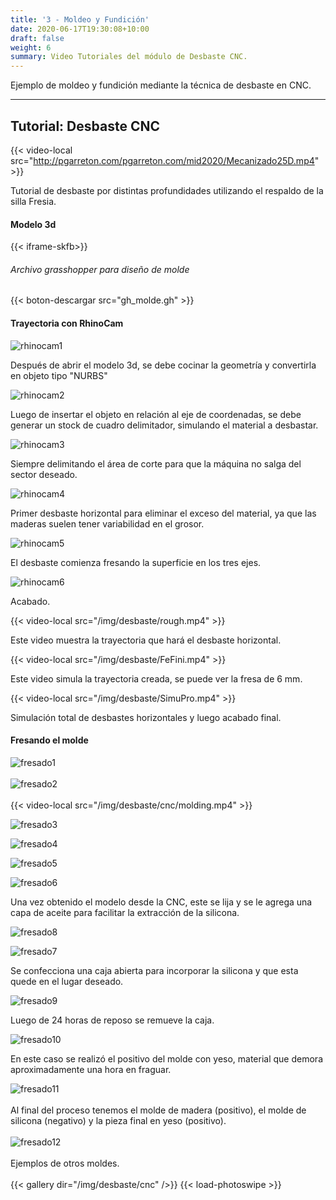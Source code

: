```yaml
---
title: '3 - Moldeo y Fundición'
date: 2020-06-17T19:30:08+10:00
draft: false
weight: 6
summary: Video Tutoriales del módulo de Desbaste CNC.
---
```


Ejemplo de moldeo y fundición mediante la técnica de desbaste en CNC. 

---

## Tutorial: Desbaste CNC


{{< video-local src="http://pgarreton.com/pgarreton.com/mid2020/Mecanizado25D.mp4" >}}

Tutorial de desbaste por distintas profundidades utilizando el respaldo de la silla Fresia.

#### Modelo 3d

{{< iframe-skfb>}}

###### Archivo grasshopper para diseño de molde

{{< boton-descargar src="gh_molde.gh" >}}

#### Trayectoria con RhinoCam

![rhinocam1](/img/desbaste/RHI4.png)

Después de abrir el modelo 3d, se debe cocinar la geometría y convertirla en objeto tipo "NURBS"

![rhinocam2](/img/desbaste/RHI6.png)

Luego de insertar el objeto en relación al eje de coordenadas, se debe generar un stock de cuadro delimitador, simulando el material a desbastar.

![rhinocam3](/img/desbaste/RHI2.png)

Siempre delimitando el área de corte para que la máquina no salga del sector deseado.

![rhinocam4](/img/desbaste/RHI5.png)

Primer desbaste horizontal para eliminar el exceso del material, ya que las maderas suelen tener variabilidad en el grosor.

![rhinocam5](/img/desbaste/RHI3.png)

El desbaste comienza fresando la superficie en los tres ejes.

![rhinocam6](/img/desbaste/RHI1.png)

Acabado.

{{< video-local src="/img/desbaste/rough.mp4" >}}

Este video muestra la trayectoria que hará el desbaste horizontal.

{{< video-local src="/img/desbaste/FeFini.mp4" >}}

Este video simula la trayectoria creada, se puede ver la fresa de 6 mm.

{{< video-local src="/img/desbaste/SimuPro.mp4" >}}

Simulación total de desbastes horizontales y luego acabado final.

#### Fresando el molde

![fresado1](/img/desbaste/cnc/mold1.jpg)
\
\
![fresado2](/img/desbaste/cnc/mold2.jpg)
\
\
{{< video-local src="/img/desbaste/cnc/molding.mp4" >}}

![fresado3](/img/desbaste/cnc/mold3.jpg)

![fresado4](/img/desbaste/cnc/mold4.jpg)

![fresado5](/img/desbaste/cnc/mold5.jpg)

![fresado6](/img/desbaste/cnc/mold6.jpg)

Una vez obtenido el modelo desde la CNC, este se lija y se le agrega una capa de aceite para facilitar la extracción de la silicona.

![fresado8](/img/desbaste/cnc/mold8.jpg)

![fresado7](/img/desbaste/cnc/mold7.jpg)

Se confecciona una caja abierta para incorporar la silicona y que esta quede en el lugar deseado.


![fresado9](/img/desbaste/cnc/mold9.jpg)

Luego de 24 horas de reposo se remueve la caja.

![fresado10](/img/desbaste/cnc/mold10.jpg)

En este caso se realizó el positivo del molde con yeso, material que demora aproximadamente una hora en fraguar.

![fresado11](/img/desbaste/cnc/mold11.jpg)
\
\
Al final del proceso tenemos el molde de madera (positivo), el molde de silicona (negativo) y la pieza final en yeso (positivo).
\
\
![fresado12](/img/desbaste/cnc/mold12.jpg)
\
\
Ejemplos de otros moldes.
\
\
{{< gallery dir="/img/desbaste/cnc" />}} {{< load-photoswipe >}}